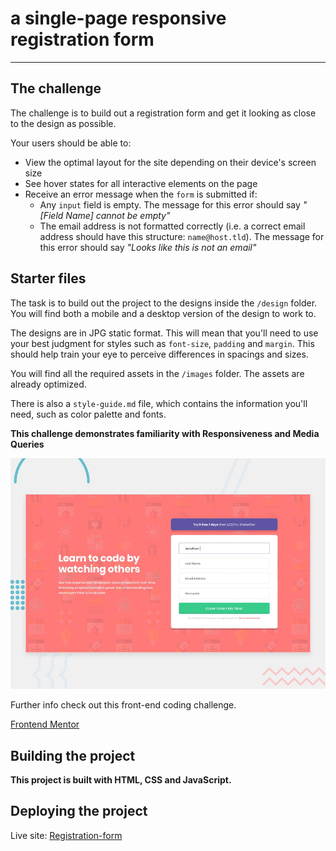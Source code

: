 # a single-page responsive registration form

-  -  - 

## The challenge

The challenge is to build out a registration form and get it looking as close to the design as possible.


Your users should be able to:

- View the optimal layout for the site depending on their device's screen size
- See hover states for all interactive elements on the page
- Receive an error message when the `form` is submitted if:
  - Any `input` field is empty. The message for this error should say *"[Field Name] cannot be empty"*
  - The email address is not formatted correctly (i.e. a correct email address should have this structure: `name@host.tld`). The message for this error should say *"Looks like this is not an email"*


## Starter files

The task is to build out the project to the designs inside the `/design` folder. You will find both a mobile and a desktop version of the design to work to. 

The designs are in JPG static format. This will mean that you'll need to use your best judgment for styles such as `font-size`, `padding` and `margin`. This should help train your eye to perceive differences in spacings and sizes.

You will find all the required assets in the `/images` folder. The assets are already optimized.

There is also a `style-guide.md` file, which contains the information you'll need, such as color palette and fonts.


**This challenge demonstrates familiarity with Responsiveness and Media Queries**

![Design preview](./design/desktop-preview.jpg)


Further info check out this front-end coding challenge.

[Frontend Mentor](https://www.frontendmentor.io/challenges/intro-component-with-signup-form-5cf91bd49edda32581d28fd1) 


## Building the project

**This project is built with HTML, CSS and JavaScript.**


## Deploying the project

Live site: [Registration-form](https://biniyammelaku2.github.io/Registration-form/)